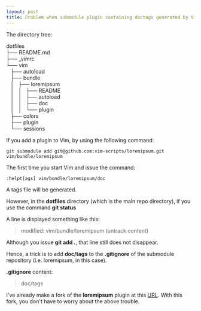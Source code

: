 ```yaml
---
layout: post
title: Problem when submodule plugin containing doctags generated by Vim
---
```

The directory tree:

dotfiles<br/>
├──&nbsp;README.md<br/>
├──&nbsp;_vimrc<br/>
└──&nbsp;vim<br/>
&nbsp;&nbsp;&nbsp;├──&nbsp;autoload<br/>
&nbsp;&nbsp;&nbsp;├──&nbsp;bundle<br/>
&nbsp;&nbsp;&nbsp;│&nbsp;&nbsp;&nbsp;├──&nbsp;loremipsum<br/>
&nbsp;&nbsp;&nbsp;│&nbsp;&nbsp;&nbsp;│&nbsp;&nbsp;&nbsp;├──&nbsp;README<br/>
&nbsp;&nbsp;&nbsp;│&nbsp;&nbsp;&nbsp;│&nbsp;&nbsp;&nbsp;├──&nbsp;autoload<br/>
&nbsp;&nbsp;&nbsp;│&nbsp;&nbsp;&nbsp;│&nbsp;&nbsp;&nbsp;├──&nbsp;doc<br/>
&nbsp;&nbsp;&nbsp;│&nbsp;&nbsp;&nbsp;│&nbsp;&nbsp;&nbsp;└──&nbsp;plugin<br/>
&nbsp;&nbsp;&nbsp;├──&nbsp;colors<br/>
&nbsp;&nbsp;&nbsp;├──&nbsp;plugin<br/>
&nbsp;&nbsp;&nbsp;└──&nbsp;sessions<br/>

If you add a plugin to Vim, by using the following command:

```
git submodule add git@github.com:vim-scripts/loremipsum.git vim/bundle/loremipsum
```

The first time you start Vim and issue the command:

```
:helpt[ags] vim/bundle/loremipsum/doc
```

A tags file will be generated.

However, in the **dotfiles** directory (which is the main repo directory), if you use the command **git status**

A line is displayed something like this:

> modified: vim/bundle/loremipsum (untrack content)

Although you issue **git add .**, that line still does not disappear.

Hence, a trick is to add **doc/tags** to the **.gitignore** of the submodule repository (i.e. loremipsum, in this case).

**.gitignore** content:

> doc/tags

I've already make a fork of the **loremipsum** plugin at this [URL](https://github.com/lbkvu/loremipsum "loremipsum forked by lbkvu"). With this fork, you don't have to worry about the above trouble.
